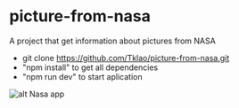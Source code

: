# picture-from-nasa

A project that get information about pictures from NASA

- git clone <https://github.com/Tklao/picture-from-nasa.git>
- "npm install" to get all dependencies
- "npm run dev" to start aplication

![alt Nasa app](https://github.com/Tklao/assets/blob/dev/Captura%20de%20tela%20de%202022-07-30%2010-38-44.png)
